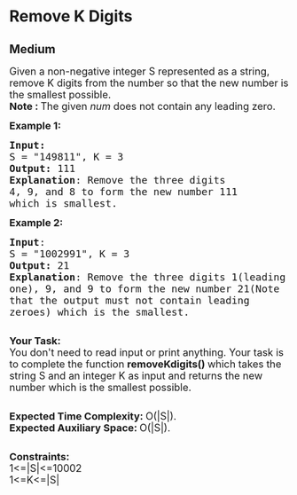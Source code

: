 # Remove K Digits
## Medium
<div class="problems_problem_content__Xm_eO"><p><span style="font-size:18px">Given a non-negative integer S&nbsp;represented as a string, remove&nbsp;K&nbsp;digits from the number so that the new number is the smallest possible.<br>
<strong>Note :&nbsp;</strong>The given&nbsp;<em>num</em>&nbsp;does not contain any leading zero.</span></p>

<p><span style="font-size:18px"><strong>Example 1:</strong></span></p>

<pre><span style="font-size:18px"><strong>Input:</strong>
S = "149811", K = 3
<strong>Output:</strong> 111
<strong>Explanation</strong>: Remove the three digits 
4, 9, and 8 to form the new number 111
which is smallest.</span>
</pre>

<p><span style="font-size:18px"><strong>Example 2:</strong></span></p>

<pre><span style="font-size:18px"><strong>Input</strong>:
S = "1002991", K = 3
<strong>Output:</strong> 21
<strong>Explanation</strong>: Remove the three digits 1(leading
one), 9, and 9 to form the new number 21(Note
that the output must not contain leading
zeroes) which is the smallest.</span></pre>

<p><br>
<span style="font-size:18px"><strong>Your Task:</strong><br>
You don't need to read input or print anything. Your task is to complete the function&nbsp;<strong>removeKdigits()&nbsp;</strong>which takes the string S and an integer K as input and returns the new number which is the smallest possible.</span></p>

<p><br>
<span style="font-size:18px"><strong>Expected Time Complexity:&nbsp;</strong>O(|S|).<br>
<strong>Expected Auxiliary Space:&nbsp;</strong>O(|S|).</span></p>

<p><br>
<span style="font-size:18px"><strong>Constraints:</strong><br>
1&lt;=|S|&lt;=10002</span><br>
<span style="font-size:18px">1&lt;=K&lt;=|S|</span></p>
</div>